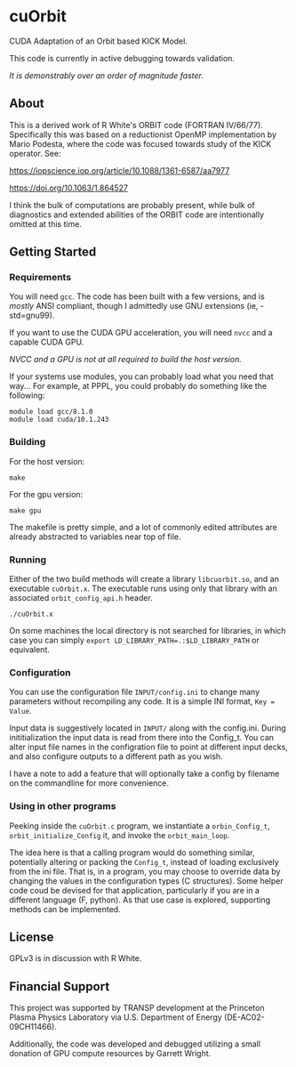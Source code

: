 # cuOrbit

CUDA Adaptation of an Orbit based KICK Model.

This code is currently in active debugging towards validation.

*It is demonstrably over an order of magnitude faster.*

## About

This is a derived work of R White's ORBIT code (FORTRAN IV/66/77).
Specifically this was based on a reductionist OpenMP implementation
by Mario Podesta, where the code was focused towards study of the KICK operator.
See:

https://iopscience.iop.org/article/10.1088/1361-6587/aa7977

https://doi.org/10.1063/1.864527

I think the bulk of computations are probably present, while bulk of diagnostics
and extended abilities of the ORBIT code are intentionally omitted at this time.

## Getting Started

### Requirements

You will need `gcc`. The code has been built with a few versions,
and is _mostly_ ANSI compliant, though I admittedly use GNU extensions
(ie, -std=gnu99).

If you want to use the CUDA GPU acceleration, you will need `nvcc`
and a capable CUDA GPU.

_NVCC and a GPU is not at all required to build the host version._

If your systems use modules, you can probably load what you need that way...
For example, at PPPL, you could probably do something like the following:

```
module load gcc/8.1.0
module load cuda/10.1.243
```

### Building

For the host version:

```
make
```

For the gpu version:

```
make gpu
```

The makefile is pretty simple, and a lot of commonly edited attributes are
already abstracted to variables near top of file.

### Running

Either of the two build methods will create a library `libcuorbit.so`,
and an executable `cuOrbit.x`.
The executable runs using only that library with an associated `orbit_config_api.h` header.

```
./cuOrbit.x
```

On some machines the local directory is not searched for libraries,
in which case you can simply `export LD_LIBRARY_PATH=.:$LD_LIBRARY_PATH`
or equivalent.

### Configuration

You can use the configuration file `INPUT/config.ini` to change many parameters
without recompiling any code. It is a simple INI format, `Key = Value`.

Input data is suggestively located in `INPUT/` along with the config.ini.
During inititialization the input data is read from there into the Config_t.
You can alter input file names in the configration file to point at different
input decks, and also configure outputs to a different path as you wish.

I have a note to add a feature that will optionally take a config by filename
on the commandline for more convenience.

### Using in other programs

Peeking inside the `cuOrbit.c` program, we instantiate a `orbin_Config_t`,
`orbit_initialize_Config` it, and invoke the `orbit_main_loop`.

The idea here is that a calling program would do something similar,
potentially altering or packing the `Config_t`,
instead of loading exclusively from the ini file.
That is, in a program, you may choose to override data by changing the values
in the configuration types (C structures).
Some helper code coud be devised for that application,
particularly if you are in a different language (F, python).
As that use case is explored, supporting methods can be implemented.

## License

GPLv3 is in discussion with R White.

## Financial Support

This project was supported by TRANSP development at the
Princeton Plasma Physics Laboratory via U.S. Department of Energy
(DE-AC02-09CH11466).

Additionally, the code was developed and debugged utilizing a
small donation of GPU compute resources by Garrett Wright.
